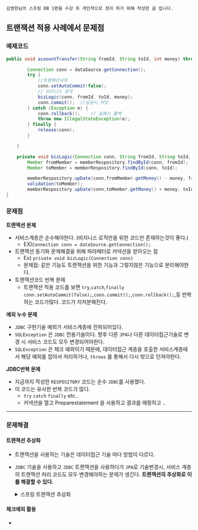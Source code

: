 ``
김영한님의 스프링 DB 1편을 수강 후 개인적으로 정리 하기 위해 작성한 글 입니다.
``

## 트랜잭션 적용 사례에서 문제점
### 예제코드
``` java
public void acoountTransfer(String fromId, String toId, int money) throws SQLException {

        Connection conn = dataSource.getConnection();
        try {
            //트랜잭션시작
            conn.setAutoCommit(false);
            // 비즈니스 로직
            bizLogic(conn, fromId, toId, money);
            conn.commit();  //성공시 커밋
        } catch (Exception e) {
            conn.rollback();    // 실패시 롤백
            throw new IllegalStateException(e);
        } finally {
            release(conn);
        }

    }

    private void bizLogic(Connection conn, String fromId, String toId, int money) throws SQLException {
        Member fromMember = memberRespository.findById(conn, fromId);
        Member toMember = memberRespository.findById(conn, toId);

        memberRespository.upDate(conn,fromMember.getMoney() - money, fromId);
        validation(toMember);
        memberRespository.upDate(conn,toMember.getMoney() + money, toId);
}
```
### 문제점
**트랜잭션 문제**
  - 서비스계층은 순수해야한다. (비지니스 로직만을 위한 코드만 존재하는것이 좋다.)
    -  EX)`Connection conn = dataSource.getConnection();`
  - 트랜잭션 동기화 문제해결을 위해 파라메터로 커넥션을 받아오는 점
    - Ex) `private void bizLogic(Connection conn)`
    - 문제점: 같은 기능도 트랜잭션을 위한 기능과 그렇지않은 기능으로 분리해야한다.
  - 트랜잭션코드 반복 문제
    - 트랜잭션 적용 코드를 보면 `try`,`catch`,`finally` `conn.setAutoCommit(false);`,`conn.commit();`,`conn.rollback();`,등 반복하는 코드가많다. 코드가 지저분해진다. <br> 

**예외 누수 문제**<br>
  - `JDBC` 구현기술 예외가 서비스계층에 전파되어있다.
  - `SQLException` 은 `JDBC` 전용기술이다. 향후 다른 `JPA`나 다른 데이터접근기술로 변경 시 서비스 코드도 모두 변경되어야한다.
  - `SQLException` 은 체크 예외이기 때문에, 데이터접근 계층을 호출한 서비스계층에서 해당 예외를 잡아서 처리하거나, `throws` 를 통해서 다시 밖으로 던져야한다. 

**JDBC반복 문제**<br>
  - 지금까지 작성한 `RESPOSITORY` 코드는 순수 `JDBC`를 사용했다.
  - 이 코드는 유사한 반복 코드가 많다.
    - `try` `catch` `finally` etc..
    -  커넥션을 열고 Preparestatement 을 사용하고 결과를 매핑하고 ..

--------------------
### 문제해결
#### 트랜잭션 추상화
- 트랜잭션을 사용하는 기술은 데이터접근 기술 마다 방법이 다르다.
- `JDBC` 기술을 사용하고 `JDBC` 트랜잭션을 사용하다가 `JPA`로 기술변경시, 서비스 계층의 트랜잭션  처리 코드도 모두 변경해야하는 문제가 생긴다. **트랜잭션의 추상화로 이를 해결할 수 있다.**
  <details>
  <summary>스프링 트랜잭션 추상화</summary>  
  <div markdown="1">
   
    ![image](https://github.com/GukSense/TIL/assets/101082667/f4dce4b1-66f1-43e0-98ae-bf09d6f6756c)

  </div>
  </details> 
#### 체크예외 활용
- 
 
